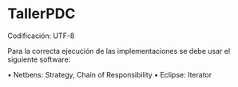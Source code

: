 # TallerPDC

Codificación: UTF-8

Para la correcta ejecución de las implementaciones se debe usar el siguiente software:

  • Netbens: Strategy, Chain of Responsibility
  • Eclipse: Iterator
